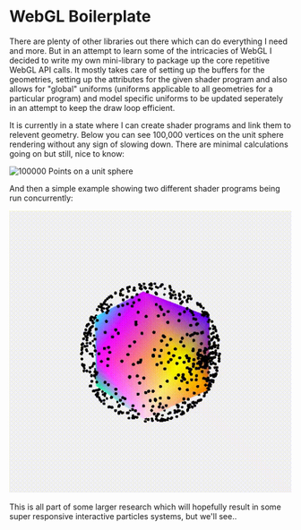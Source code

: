 # WebGL Boilerplate

There are plenty of other libraries out there which can do everything I need and more. But in an attempt to learn some of the intricacies of WebGL I decided to write my own mini-library to package up the core repetitive WebGL API calls. It mostly takes care of setting up the buffers for the geometries, setting up the attributes for the given shader program and also allows for "global" uniforms (uniforms applicable to all geometries for a particular program) and model specific uniforms to be updated seperately in an attempt to keep the draw loop efficient.

It is currently in a state where I can create shader programs and link them to relevent geometry. Below you can see 100,000 vertices on the unit sphere rendering without any sign of slowing down. There are minimal calculations going on but still, nice to know:

![100000 Points on a unit sphere](./images/100000points.gif)

And then a simple example showing two different shader programs being run concurrently:

![100000 Points on a unit sphere](./images/1000points.gif)

This is all part of some larger research which will hopefully result in some super responsive interactive particles systems, but we'll see..
